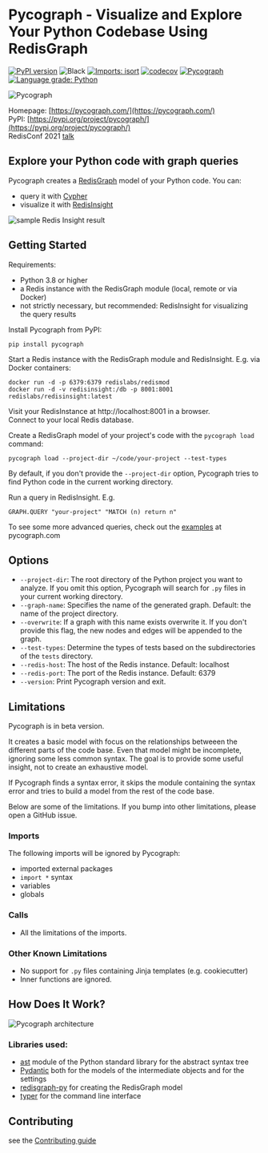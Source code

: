 # Pycograph - Visualize and Explore Your Python Codebase Using RedisGraph

[![PyPI version](https://badge.fury.io/py/pycograph.svg)](https://badge.fury.io/py/pycograph)
![Black](https://img.shields.io/badge/code%20style-black-000000.svg)
[![Imports: isort](https://img.shields.io/badge/%20imports-isort-%231674b1?style=flat&labelColor=ef8336)](https://pycqa.github.io/isort/)
[![codecov](https://codecov.io/gh/reka/pycograph/branch/main/graph/badge.svg?token=M1Y1SQRDHK)](https://codecov.io/gh/reka/pycograph)
[![Pycograph](https://github.com/reka/pycograph/actions/workflows/pycograph.yaml/badge.svg)](https://github.com/reka/pycograph/actions/workflows/pycograph.yaml)
[![Language grade: Python](https://img.shields.io/lgtm/grade/python/g/reka/pycograph.svg?logo=lgtm&logoWidth=18)](https://lgtm.com/projects/g/reka/pycograph/context:python)

![Pycograph](https://github.com/reka/pycograph/raw/main/resources/pycograph_logo.png)

Homepage: [https://pycograph.com/](https://pycograph.com/)  
PyPI: [https://pypi.org/project/pycograph/](https://pypi.org/project/pycograph/)  
RedisConf 2021 [talk](https://www.youtube.com/watch?v=pE3cg6jK2Zg)

## Explore your Python code with graph queries

Pycograph creates a [RedisGraph](https://oss.redislabs.com/redisgraph/) model of your Python code. You can: 

* query it with [Cypher](https://oss.redislabs.com/redisgraph/commands/)
* visualize it with [RedisInsight](https://redislabs.com/redis-enterprise/redis-insight/)

![sample Redis Insight result](https://github.com/reka/pycograph/raw/main/resources/sample_redis_insight.png)

## Getting Started

Requirements:

* Python 3.8 or higher
* a Redis instance with the RedisGraph module (local, remote or via Docker)
* not strictly necessary, but recommended: RedisInsight for visualizing the query results

Install Pycograph from PyPI:

```
pip install pycograph
```

Start a Redis instance with the RedisGraph module and RedisInsight. E.g. via Docker containers:

```
docker run -d -p 6379:6379 redislabs/redismod
docker run -d -v redisinsight:/db -p 8001:8001 redislabs/redisinsight:latest
```

Visit your RedisInstance at http://localhost:8001 in a browser.  
Connect to your local Redis database.

Create a RedisGraph model of your project's code with the `pycograph load` command:

```
pycograph load --project-dir ~/code/your-project --test-types
```

By default, if you don't provide the `--project-dir` option, Pycograph tries to find Python code in the current working directory.  


Run a query in RedisInsight. E.g.

```
GRAPH.QUERY "your-project" "MATCH (n) return n"
```

To see some more advanced queries, check out the [examples](https://pycograph.com/examples/) at pycograph.com

## Options

* `--project-dir`: The root directory of the Python project you want to analyze. If you omit this option, Pycograph will search for `.py` files in your current working directory.
* `--graph-name`: Specifies the name of the generated graph. Default: the name of the project directory.
* `--overwrite`: If a graph with this name exists overwrite it. If you don't provide this flag, the new nodes and edges will be appended to the graph.
* `--test-types`: Determine the types of tests based on the subdirectories of the `tests` directory.
* `--redis-host`: The host of the Redis instance. Default: localhost
* `--redis-port`: The port of the Redis instance. Default: 6379 
* `--version`: Print Pycograph version and exit.

## Limitations

Pycograph is in beta version.

It creates a basic model with focus on the relationships betweeen the different parts of the code base. Even that model might be incomplete, ignoring some less common syntax. The goal is to provide some useful insight, not to create an exhaustive model.

If Pycograph finds a syntax error, it skips the module containing the syntax error and tries to build a model from the rest of the code base.

Below are some of the limitations. If you bump into other limitations, please open a GitHub issue.

### Imports

The following imports will be ignored by Pycograph:

* imported external packages
* `import *` syntax
* variables
* globals

### Calls

* All the limitations of the imports.

### Other Known Limitations

* No support for `.py` files containing Jinja templates (e.g. cookiecutter)
* Inner functions are ignored.

## How Does It Work?

![Pycograph architecture](https://raw.githubusercontent.com/reka/pycograph/main/resources/pycograph_architecture.png)

### Libraries used:

* [ast](https://docs.python.org/3/library/ast.html) module of the Python standard library for the abstract syntax tree
* [Pydantic](https://pydantic-docs.helpmanual.io) both for the models of the intermediate objects and for the settings
* [redisgraph-py](https://github.com/RedisGraph/redisgraph-py) for creating the RedisGraph model
* [typer](https://typer.tiangolo.com/) for the command line interface

## Contributing

see the [Contributing guide](https://github.com/reka/pycograph/blob/main/CONTRIBUTING.md)
